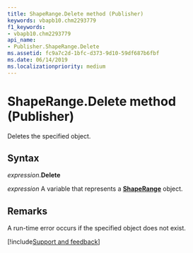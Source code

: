 ```yaml
---
title: ShapeRange.Delete method (Publisher)
keywords: vbapb10.chm2293779
f1_keywords:
- vbapb10.chm2293779
api_name:
- Publisher.ShapeRange.Delete
ms.assetid: fc9a7c2d-1bfc-d373-9d10-59df687b6fbf
ms.date: 06/14/2019
ms.localizationpriority: medium
---
```



# ShapeRange.Delete method (Publisher)

Deletes the specified object.


## Syntax

_expression_.**Delete**

_expression_ A variable that represents a **[ShapeRange](Publisher.ShapeRange.md)** object.


## Remarks

A run-time error occurs if the specified object does not exist.


[!include[Support and feedback](~/includes/feedback-boilerplate.md)]